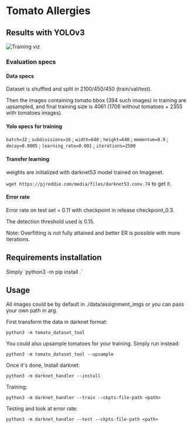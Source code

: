 <h1>Tomato Allergies</h1>

<h2>Results with YOLOv3</h2>

![Training viz](https://i.ibb.co/0jD3T31/chart.png)

<h3>Evaluation specs</h3>

<h4>Data specs</h4>

Dataset is shuffled and split in 2100/450/450 (train/val/test).

Then the images containing tomato bbox (394 such images) in training are upsampled, 
and final training size is 4061 (1706 without tomatoes + 2355 with tomatoes images).

<h4>Yolo specs for training</h4>

`batch=32` ; `subdivisions=16` ; `width=640` ; `height=640` ; `momentum=0.9` ; `decay=0.0005` ; 
`learning_rate=0.001` ; `iterations=2500` 

<h4>Transfer learning</h4>
weights are initialized with darknet53 model trained on Imagenet. 

`wget https://pjreddie.com/media/files/darknet53.conv.74` to get it.

<h4>Error rate</h4>
Error rate on test set = 0.11 with checkpoint in release checkpoint_0.3. 

The detection threshold used is 0.15. 

Note: Overfitting is not fully attained and better ER is possible with more iterations.

<h2>Requirements installation</h2>
Simply `python3 -m pip install .`

<h2>Usage</h2>
All images could be by default in ./data/assignment_imgs or you can pass your own path in arg. 

First transform the data in darknet format:

`python3 -m tomato_dataset_tool`

You could also upsample tomatoes for your training. Simply run instead: 

`python3 -m tomato_dataset_tool --upsample`

Once it's done,
Install darknet: 

`python3 -m darknet_handler --install`

Training: 

`python3 -m darknet_handler --train --ckpts-file-path <path>`

Testing and look at error rate:

`python3 -m darknet_handler --test --ckpts-file-path <path>`




 